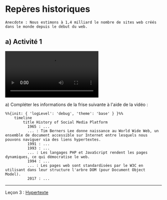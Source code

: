 # Repères historiques

```
Anecdote : Nous estimons à 1,4 milliard le nombre de sites web créés dans le monde depuis le début du web.
```

## a) Activité 1

![](./img/video_reperes_historiques_web.mp4)

a) Compléter les informations de la frise suivante à l'aide de la vidéo :

```mermaid
%%{init: { 'logLevel': 'debug', 'theme': 'base' } }%%
    timeline
        title History of Social Media Platform
          1965 : ...
          ... : Tim Berners Lee donne naissance au World Wide Web, un ensemble de document accessible sur Internet entre lesquels nous pouvons naviguer via des liens hypertextes.
          1991 : ...
          1993 : ...
          ... : Les langages PHP et JavaScript rendent les pages dynamiques, ce qui démocratise le web.
          1994 : ...
          ... : Les pages web sont standardisées par le W3C en utilisant dans leur structure l'arbre DOM (pour Document Object Model).
          2017 : ...
```
______________

Leçon 3 : [Hypertexte](./Hypertexte.md)